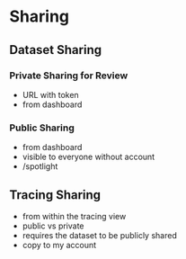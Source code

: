 # Sharing

## Dataset Sharing

### Private Sharing for Review
- URL with token
- from dashboard

### Public Sharing
- from dashboard
- visible to everyone without account
- /spotlight


## Tracing Sharing
- from within the tracing view
- public vs private
- requires the dataset to be publicly shared
- copy to my account


